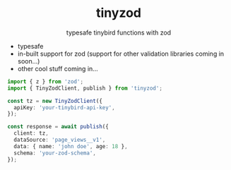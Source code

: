<div align="center">
    <h1 align="center">tinyzod</h1>
    <p align="center">typesafe tinybird functions with zod</p>
</div>

- typesafe
- in-built support for zod (support for other validation libraries coming in soon...)
- other cool stuff coming in...

```ts
import { z } from 'zod';
import { TinyZodClient, publish } from 'tinyzod';

const tz = new TinyZodClient({
  apiKey: 'your-tinybird-api-key',
});

const response = await publish({
  client: tz,
  dataSource: 'page_views__v1',
  data: { name: 'john doe', age: 18 },
  schema: 'your-zod-schema',
});
```
